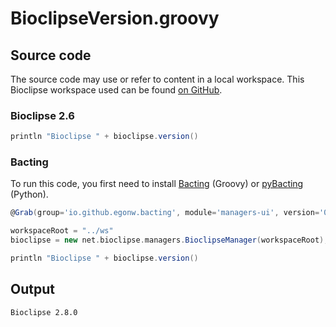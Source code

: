 # BioclipseVersion.groovy
## Source code
The source code may use or refer to content in a local workspace. This
Bioclipse workspace used can be found
[on GitHub](https://github.com/bioclipse/bioclipse.scripting/tree/master/ws/).
### Bioclipse 2.6
```groovy
println "Bioclipse " + bioclipse.version()
```
### Bacting
To run this code, you first need to install
[Bacting](https://github.com/egonw/bacting) (Groovy) or
[pyBacting](https://pypi.org/project/pybacting/) (Python).
<br />
```groovy
@Grab(group='io.github.egonw.bacting', module='managers-ui', version='0.0.29')

workspaceRoot = "../ws"
bioclipse = new net.bioclipse.managers.BioclipseManager(workspaceRoot);

println "Bioclipse " + bioclipse.version()
```

## Output
```plain
Bioclipse 2.8.0
```
